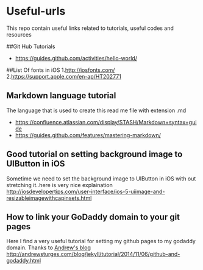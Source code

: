 # Useful-urls
This repo contain useful links related to tutorials, useful codes and resources

##Git Hub Tutorials
 * https://guides.github.com/activities/hello-world/

##List Of fonts in iOS
1.http://iosfonts.com/<br/>
2.https://support.apple.com/en-ap/HT202771</br>

## Markdown language tutorial
   The language that is used to create this read me file with extension .md 
   <br/>
   * https://confluence.atlassian.com/display/STASH/Markdown+syntax+guide
   * https://guides.github.com/features/mastering-markdown/
   
## Good tutorial on setting background image to UIButton in iOS
  Sometime we need to set the background image to UIButton in iOS with out stretching it..here is very nice explaination
<br/>
http://iosdevelopertips.com/user-interface/ios-5-uiimage-and-resizableimagewithcapinsets.html

## How to link your GoDaddy domain to your git pages
   Here I find a very useful tutorial for setting my github pages to my godaddy domain. Thanks to [Andrew's blog](http://andrewsturges.com/blog/)
   <br/>
   http://andrewsturges.com/blog/jekyll/tutorial/2014/11/06/github-and-godaddy.html
